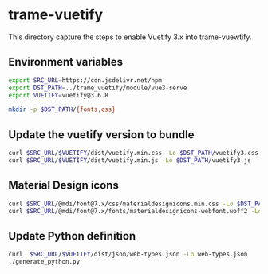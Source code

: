 # trame-vuetify

This directory capture the steps to enable Vuetify 3.x into trame-vuewtify.

## Environment variables

```bash
export SRC_URL=https://cdn.jsdelivr.net/npm
export DST_PATH=../trame_vuetify/module/vue3-serve
export VUETIFY=vuetify@3.6.8

mkdir -p $DST_PATH/{fonts,css}
```

## Update the vuetify version to bundle

```bash
curl $SRC_URL/$VUETIFY/dist/vuetify.min.css -Lo $DST_PATH/vuetify3.css
curl $SRC_URL/$VUETIFY/dist/vuetify.min.js -Lo $DST_PATH/vuetify3.js
```

## Material Design icons

```bash
curl $SRC_URL/@mdi/font@7.x/css/materialdesignicons.min.css -Lo $DST_PATH/css/mdi.css
curl $SRC_URL/@mdi/font@7.x/fonts/materialdesignicons-webfont.woff2 -Lo $DST_PATH/fonts/materialdesignicons-webfont.woff2
```

## Update Python definition

```bash
curl  $SRC_URL/$VUETIFY/dist/json/web-types.json -Lo web-types.json
./generate_python.py
```